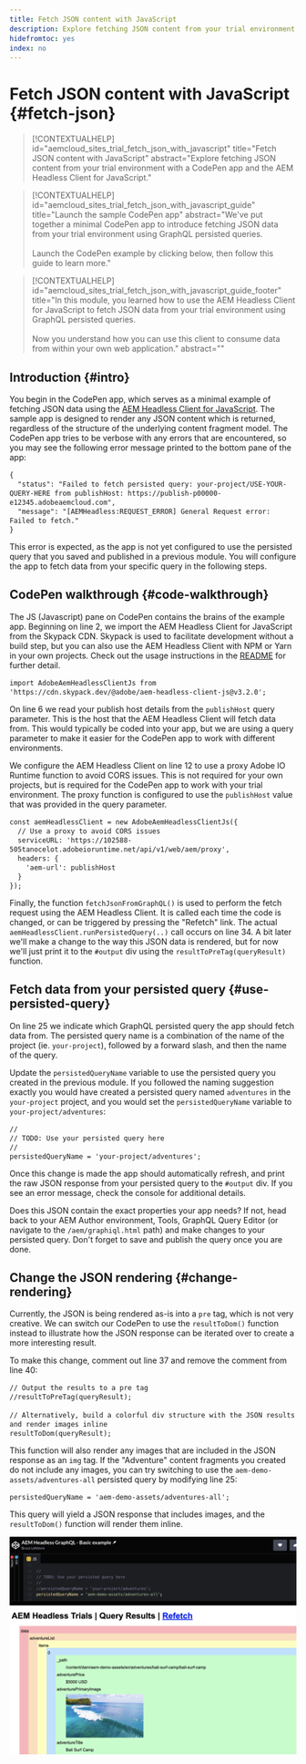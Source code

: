 ```yaml
---
title: Fetch JSON content with JavaScript
description: Explore fetching JSON content from your trial environment with a CodePen app and the AEM Headless Client for JavaScript.
hidefromtoc: yes
index: no
---
```


# Fetch JSON content with JavaScript {#fetch-json}

>[!CONTEXTUALHELP]
>id="aemcloud_sites_trial_fetch_json_with_javascript"
>title="Fetch JSON content with JavaScript"
>abstract="Explore fetching JSON content from your trial environment with a CodePen app and the AEM Headless Client for JavaScript."

>[!CONTEXTUALHELP]
>id="aemcloud_sites_trial_fetch_json_with_javascript_guide"
>title="Launch the sample CodePen app"
>abstract="We've put together a minimal CodePen app to introduce fetching JSON data from your trial environment using GraphQL persisted queries.<br><br>Launch the CodePen example by clicking below, then follow this guide to learn more."

>[!CONTEXTUALHELP]
>id="aemcloud_sites_trial_fetch_json_with_javascript_guide_footer"
>title="In this module, you learned how to use the AEM Headless Client for JavaScript to fetch JSON data from your trial environment using GraphQL persisted queries.<br><br>Now you understand how you can use this client to consume data from within your own web application."
>abstract=""

## Introduction {#intro}

You begin in the CodePen app, which serves as a minimal example of fetching JSON data using the [AEM Headless Client for JavaScript](https://github.com/adobe/aem-headless-client-js). The sample app is designed to render any JSON content which is returned, regardless of the structure of the underlying content fragment model. The CodePen app tries to be verbose with any errors that are encountered, so you may see the following error message printed to the bottom pane of the app:

```
{
  "status": "Failed to fetch persisted query: your-project/USE-YOUR-QUERY-HERE from publishHost: https://publish-p00000-e12345.adobeaemcloud.com",
  "message": "[AEMHeadless:REQUEST_ERROR] General Request error: Failed to fetch."
}
```

This error is expected, as the app is not yet configured to use the persisted query that you saved and published in a previous module. You will configure the app to fetch data from your specific query in the following steps.

## CodePen walkthrough {#code-walkthrough}

The JS (Javascript) pane on CodePen contains the brains of the example app. Beginning on line 2, we import the AEM Headless Client for JavaScript from the Skypack CDN. Skypack is used to facilitate development without a build step, but you can also use the AEM Headless Client with NPM or Yarn in your own projects. Check out the usage instructions in the [README](https://github.com/adobe/aem-headless-client-js#aem-headless-client-for-javascript) for further detail.

```
import AdobeAemHeadlessClientJs from 'https://cdn.skypack.dev/@adobe/aem-headless-client-js@v3.2.0';
```

On line 6 we read your publish host details from the `publishHost` query parameter. This is the host that the AEM Headless Client will fetch data from. This would typically be coded into your app, but we are using a query parameter to make it easier for the CodePen app to work with different environments.

We configure the AEM Headless Client on line 12 to use a proxy Adobe IO Runtime function to avoid CORS issues. This is not required for your own projects, but is required for the CodePen app to work with your trial environment. The proxy function is configured to use the `publishHost` value that was provided in the query parameter.

```
const aemHeadlessClient = new AdobeAemHeadlessClientJs({
  // Use a proxy to avoid CORS issues
  serviceURL: 'https://102588-505tanocelot.adobeioruntime.net/api/v1/web/aem/proxy',
  headers: {
    'aem-url': publishHost
  }
});
```

Finally, the function `fetchJsonFromGraphQL()` is used to perform the fetch request using the AEM Headless Client. It is called each time the code is changed, or can be triggered by pressing the "Refetch" link. The actual `aemHeadlessClient.runPersistedQuery(..)` call occurs on line 34. A bit later we'll make a change to the way this JSON data is rendered, but for now we'll just print it to the `#output` div using the `resultToPreTag(queryResult)` function.

## Fetch data from your persisted query {#use-persisted-query}

On line 25 we indicate which GraphQL persisted query the app should fetch data from. The persisted query name is a combination of the name of the project (ie. `your-project`), followed by a forward slash, and then the name of the query. 

Update the `persistedQueryName` variable to use the persisted query you created in the previous module. If you followed the naming suggestion exactly you would have created a persisted query named `adventures` in the `your-project` project, and you would set the `persistedQueryName` variable to `your-project/adventures`:

```
//
// TODO: Use your persisted query here
//
persistedQueryName = 'your-project/adventures';
```

Once this change is made the app should automatically refresh, and print the raw JSON response from your persisted query to the `#output` div. If you see an error message, check the console for additional details.

Does this JSON contain the exact properties your app needs? If not, head back to your AEM Author environment, Tools, GraphQL Query Editor (or navigate to the `/aem/graphiql.html` path) and make changes to your persisted query. Don't forget to save and publish the query once you are done.

## Change the JSON rendering {#change-rendering}

Currently, the JSON is being rendered as-is into a `pre` tag, which is not very creative. We can switch our CodePen to use the `resultToDom()` function instead to illustrate how the JSON response can be iterated over to create a more interesting result.

To make this change, comment out line 37 and remove the comment from line 40: 

```
// Output the results to a pre tag
//resultToPreTag(queryResult);

// Alternatively, build a colorful div structure with the JSON results and render images inline
resultToDom(queryResult);
```

This function will also render any images that are included in the JSON response as an `img` tag. If the "Adventure" content fragments you created do not include any images, you can try switching to use the `aem-demo-assets/adventures-all` persisted query by modifying line 25:

```
persistedQueryName = 'aem-demo-assets/adventures-all';
```

This query will yield a JSON response that includes images, and the `resultToDom()` function will render them inline.

![Result of the adventures-all query and the resultToDom rendering function](assets/do-not-localize/adventures-all-query-result.png)
